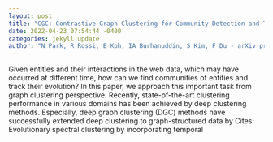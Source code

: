 ```yaml
--- 
layout: post 
title: "CGC: Contrastive Graph Clustering for Community Detection and Tracking" 
date: 2022-04-23 07:54:44 -0400 
categories: jekyll update 
author: "N Park, R Rossi, E Koh, IA Burhanuddin, S Kim, F Du - arXiv preprint arXiv , 2022" 
--- 
```

Given entities and their interactions in the web data, which may have occurred at different time, how can we find communities of entities and track their evolution? In this paper, we approach this important task from graph clustering perspective. Recently, state-of-the-art clustering performance in various domains has been achieved by deep clustering methods. Especially, deep graph clustering (DGC) methods have successfully extended deep clustering to graph-structured data by Cites: Evolutionary spectral clustering by incorporating temporal
